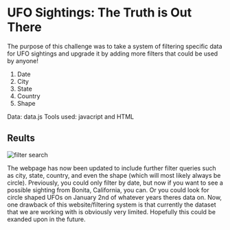 # UFO Sightings: The Truth is Out There

The purpose of this challenge was to take a system of filtering specific data for UFO sightings and upgrade it by adding more filters that could be used by anyone!
1) Date
2) City
3) State
4) Country
5) Shape

Data: data.js
Tools used: javacript and HTML

## Reults

![filter search](https://user-images.githubusercontent.com/75768098/111872101-99c84400-895b-11eb-99fb-16d38bdf45aa.png)


The webpage has now been updated to include further filter queries such as city, state, country, and even the shape (which will most likely always be circle). Previously, you could only filter by date, but now if you want to see a possible sighting from Bonita, California, you can. Or you could look for circle shaped UFOs on January 2nd of whatever years theres data on. Now, one drawback of this website/filtering system is that currently the dataset that we are working with is obviously very limited. Hopefully this could be exanded upon in the future.

